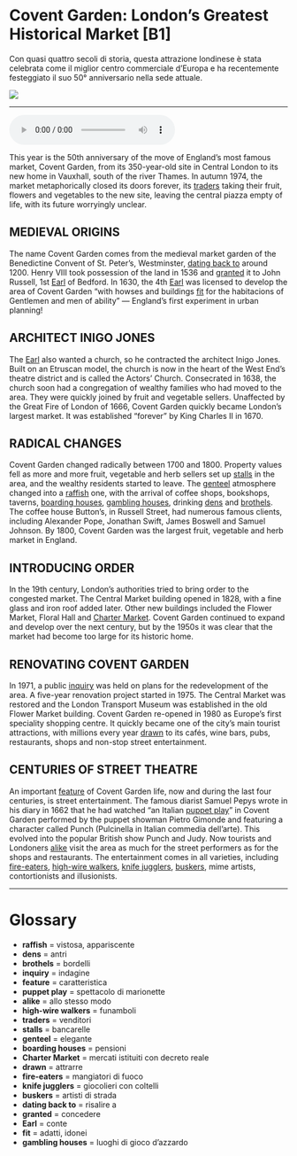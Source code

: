 # Covent Garden: London’s Greatest Historical Market   [B1]

Con quasi quattro secoli di storia, questa attrazione londinese è stata celebrata come il miglior centro commerciale d’Europa e ha recentemente festeggiato il suo 50° anniversario nella sede attuale.

![](Covent%20Garden%20London%E2%80%99s%20Greatest%20Historical%20Market.webp)

--------------

<div>
<audio controls autoplay>
    <source src="https:/raw.githubusercontent.com/dartie/speakup/main/2024-12/Covent%20Garden%20London%E2%80%99s%20Greatest%20Historical%20Market.mp3" type="audio/mpeg">
</audio>
</div>


This year is the 50th anniversary of the move of England’s most famous market, Covent Garden, from its 350-year-old site in Central London to its new home in Vauxhall, south of the river Thames. In autumn 1974, the market metaphorically closed its doors forever, its [traders](## "venditori") taking their fruit, flowers and vegetables to the new site, leaving the central piazza empty of life, with its future worryingly unclear.   

## MEDIEVAL ORIGINS
The name Covent Garden comes from the medieval market garden of the Benedictine Convent of St. Peter’s, Westminster, [dating back to](## "risalire a") around 1200. Henry VIII took possession of the land in 1536 and [granted](## "concedere") it to John Russell, 1st [Earl](## "conte") of Bedford. In 1630, the 4th [Earl](## "conte") was licensed to develop the area of Covent Garden “with howses and buildings [fit](## "adatti, idonei") for the habitacions of Gentlemen and men of ability” — England’s first experiment in urban planning!

## ARCHITECT INIGO JONES
The [Earl](## "conte") also wanted a church, so he contracted the architect Inigo Jones. Built on an Etruscan model, the church is now in the heart of the West End’s theatre district and is called the Actors’ Church. Consecrated in 1638, the church soon had a congregation of wealthy families who had moved to the area. They were quickly joined by fruit and vegetable sellers. Unaffected by the Great Fire of London of 1666, Covent Garden quickly became London’s largest market. It was established “forever” by King Charles II in 1670. 

## RADICAL CHANGES
Covent Garden changed radically between 1700 and 1800. Property values fell as more and more fruit, vegetable and herb sellers set up [stalls](## "bancarelle") in the area, and the wealthy residents started to leave. The [genteel](## "elegante") atmosphere changed into a [raffish](## "vistosa, appariscente") one, with the arrival of coffee shops, bookshops, taverns, [boarding houses](## "pensioni"), [gambling houses](## "luoghi di gioco d’azzardo"), drinking [dens](## "antri") and [brothels](## "bordelli"). The coffee house Button’s, in Russell Street, had numerous famous clients, including Alexander Pope, Jonathan Swift, James Boswell and Samuel Johnson. By 1800, Covent Garden was the largest fruit, vegetable and herb market in England. 

## INTRODUCING ORDER
In the 19th century, London’s authorities tried to bring order to the congested market. The Central Market building opened in 1828, with a fine glass and iron roof added later. Other new buildings included the Flower Market, Floral Hall and [Charter Market](## "mercati istituiti con decreto reale"). Covent Garden continued to expand and develop over the next century, but by the 1950s it was clear that the market had become too large for its historic home.

## RENOVATING COVENT GARDEN
In 1971, a public [inquiry](## "indagine") was held on plans for the redevelopment of the area. A five-year renovation project started in 1975. The Central Market was restored and the London Transport Museum was established in the old Flower Market building. Covent Garden re-opened in 1980 as Europe’s first speciality shopping centre. It quickly became one of the city’s main tourist attractions, with millions every year [drawn](## "attrarre") to its cafés, wine bars, pubs, restaurants, shops and non-stop street entertainment.  

## CENTURIES OF STREET THEATRE
An important [feature](## "caratteristica") of Covent Garden life, now and during the last four centuries, is street entertainment. The famous diarist Samuel Pepys wrote in his diary in 1662 that he had watched “an Italian [puppet play](## "spettacolo di marionette")” in Covent Garden performed by the puppet showman Pietro Gimonde and featuring a character called Punch (Pulcinella in Italian commedia dell’arte). This evolved into the popular British show Punch and Judy. Now tourists and Londoners [alike](## "allo stesso modo") visit the area as much for the street performers as for the shops and restaurants. The entertainment comes in all varieties, including [fire-eaters](## "mangiatori di fuoco"), [high-wire walkers](## "funamboli"), [knife jugglers](## "giocolieri con coltelli"), [buskers](## "artisti di strada"), mime artists, contortionists and illusionists.
 

--------------

<div style = "display:block; clear:both; page-break-after:always;"></div>

# Glossary
* **raffish** = vistosa, appariscente
* **dens** = antri
* **brothels** = bordelli
* **inquiry** = indagine
* **feature** = caratteristica
* **puppet play** = spettacolo di marionette
* **alike** = allo stesso modo
* **high-wire walkers** = funamboli
* **traders** = venditori
* **stalls** = bancarelle
* **genteel** = elegante
* **boarding houses** = pensioni
* **Charter Market** = mercati istituiti con decreto reale
* **drawn** = attrarre
* **fire-eaters** = mangiatori di fuoco
* **knife jugglers** = giocolieri con coltelli
* **buskers** = artisti di strada
* **dating back to** = risalire a
* **granted** = concedere
* **Earl** = conte
* **fit** = adatti, idonei
* **gambling houses** = luoghi di gioco d’azzardo
